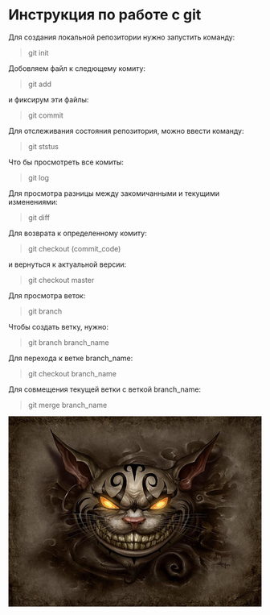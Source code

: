 # Инструкция по работе с git
Для создания локальной репозитории нужно запустить команду:
 > git init

Добовляем файл к следющему комиту:
 > git add

и фиксирум эти файлы:
 > git commit

 Для отслеживания состояния репозитория, можно ввести команду:
  > git ststus

Что бы просмотреть все комиты:
 > git log

Для просмотра разницы между закомичанными и текущими изменениями:
 > git diff

Для возврата к определенному комиту:
 > git checkout (commit_code)

и вернуться к актуальной версии:
 > git checkout master

 Для просмотра веток:
 > git branch

Чтобы создать ветку, нужно:
 > git branch branch_name

Для перехода к ветке branch_name:
 > git checkout branch_name

Для совмещения текущей ветки с веткой branch_name:
 > git merge branch_name
 

![какая-то картинка](2907543_25cbf86e.jpeg)